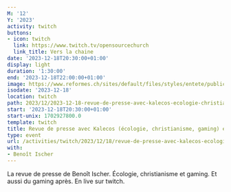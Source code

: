 ```yaml
---
M: '12'
Y: '2023'
activity: twitch
buttons:
- icon: twitch
  link: https://www.twitch.tv/opensourcechurch
  link_title: Vers la chaine
date: '2023-12-18T20:30:00+01:00'
display: light
duration: '1:30:00'
end: '2023-12-18T22:00:00+01:00'
image: https://www.reformes.ch/sites/default/files/styles/entete/public/data/images/comm/257/Beno%C3%AEt%20Ischer.jpg
isodate: '2023-12-18'
location: twitch
path: 2023/12/2023-12-18-revue-de-presse-avec-kalecos-ecologie-christianisme-gaming-et-gaming.md
start: '2023-12-18T20:30:00+01:00'
start-unix: 1702927800.0
template: twitch
title: Revue de presse avec Kalecos (écologie, christianisme, gaming) et gaming
type: event
url: /activities/twitch/2023/12/18/revue-de-presse-avec-kalecos-ecologie-christianisme-gaming-et-gaming
with:
- Benoît Ischer
---
```

La revue de presse de Benoît Ischer. Écologie, christianisme et gaming. Et aussi du gaming après. En live sur twitch.